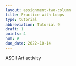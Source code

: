 ```yaml
---
layout: assignment-two-column
title: Practice with Loops
type: tutorial
abbreviation: Tutorial 9
draft: 1
points: 4
num: 9
due_date: 2022-10-14
---
```


ASCII Art activity